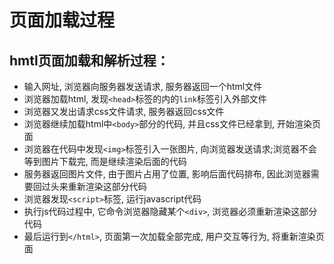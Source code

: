 # 页面加载过程
## hmtl页面加载和解析过程：
* 输入网址, 浏览器向服务器发送请求, 服务器返回一个html文件
* 浏览器加载html, 发现`<head>`标签的内的`link`标签引入外部文件
* 浏览器又发出请求css文件请求, 服务器返回css文件
* 浏览器继续加载html中`<body>`部分的代码, 并且css文件已经拿到, 开始渲染页面
* 浏览器在代码中发现`<img>`标签引入一张图片, 向浏览器发送请求;浏览器不会等到图片下载完, 而是继续渲染后面的代码
* 服务器返回图片文件, 由于图片占用了位置, 影响后面代码排布, 因此浏览器需要回过头来重新渲染这部分代码
* 浏览器发现`<script>`标签, 运行javascript代码
* 执行js代码过程中, 它命令浏览器隐藏某个`<div>`, 浏览器必须重新渲染这部分代码
* 最后运行到`</html>`, 页面第一次加载全部完成, 用户交互等行为, 将重新渲染页面